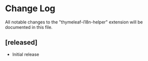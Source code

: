 # Change Log

All notable changes to the "thymeleaf-i18n-helper" extension will be documented in this file.

## [released]

- Initial release
